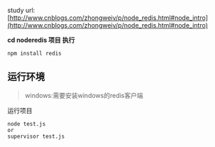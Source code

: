 study url:[http://www.cnblogs.com/zhongweiv/p/node_redis.html#node_intro](http://www.cnblogs.com/zhongweiv/p/node_redis.html#node_intro)


**cd noderedis 项目 执行**

 	npm install redis


## 运行环境 

>windows:需要安装windows的redis客户端


运行项目 
	
	node test.js
	or
	supervisor test.js






